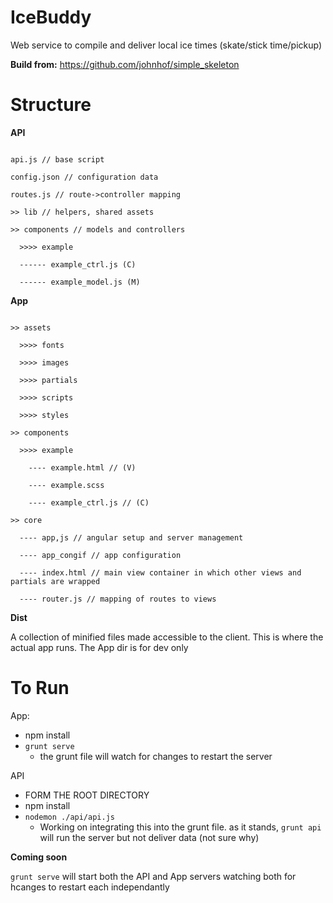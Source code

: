 IceBuddy
========

Web service to compile and deliver local ice times (skate/stick time/pickup)


**Build from:** https://github.com/johnhof/simple_skeleton


Structure
=========

**API**

```

api.js // base script

config.json // configuration data

routes.js // route->controller mapping

>> lib // helpers, shared assets

>> components // models and controllers

  >>>> example

  ------ example_ctrl.js (C)

  ------ example_model.js (M)

```

**App**

```

>> assets

  >>>> fonts

  >>>> images

  >>>> partials

  >>>> scripts

  >>>> styles

>> components

  >>>> example

    ---- example.html // (V)

    ---- example.scss

    ---- example_ctrl.js // (C)

>> core

  ---- app,js // angular setup and server management

  ---- app_congif // app configuration

  ---- index.html // main view container in which other views and partials are wrapped

  ---- router.js // mapping of routes to views

```

**Dist**

A collection of minified files made accessible to the client. This is where the actual app runs. The App dir is for dev only

To Run
======

App:
* npm install
* `grunt serve`
  * the grunt file will watch for changes to restart the server

API
* FORM THE ROOT DIRECTORY
* npm install
* `nodemon ./api/api.js`
  * Working on integrating this into the grunt file. as it stands, `grunt api` will run the server but not deliver data (not sure why)


**Coming soon**

`grunt serve` will start both the API and App servers watching both for hcanges to restart each independantly
